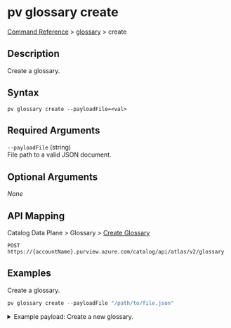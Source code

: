# pv glossary create
[Command Reference](../../../README.md#command-reference) > [glossary](./main.md) > create

## Description
Create a glossary.

## Syntax
```
pv glossary create --payloadFile=<val>
```

## Required Arguments
`--payloadFile` (string)  
File path to a valid JSON document.

## Optional Arguments
*None*

## API Mapping
Catalog Data Plane > Glossary > [Create Glossary](https://docs.microsoft.com/en-us/rest/api/purview/catalogdataplane/glossary/create-glossary)
```
POST https://{accountName}.purview.azure.com/catalog/api/atlas/v2/glossary
```

## Examples
Create a glossary.
```powershell
pv glossary create --payloadFile "/path/to/file.json"
```
<details><summary>Example payload: Create a new glossary.</summary>
<p>

```json
{
    "name": "MyGlossary",
    "qualifiedName": "MyGlossary"
}
```
</p>
</details>